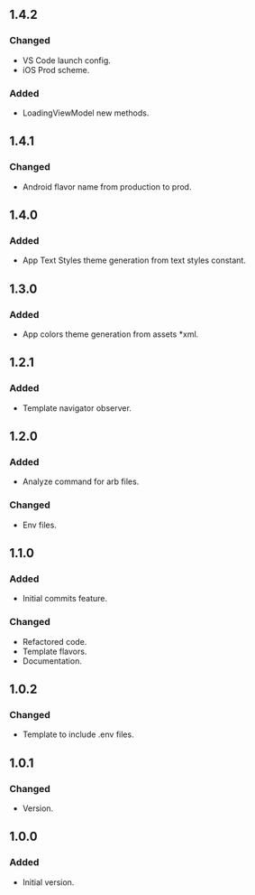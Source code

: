 ## 1.4.2

### Changed

- VS Code launch config.
- iOS Prod scheme.

### Added

- LoadingViewModel new methods.

## 1.4.1

### Changed

- Android flavor name from production to prod.

## 1.4.0

### Added

- App Text Styles theme generation from text styles constant.

## 1.3.0

### Added

- App colors theme generation from assets *xml.

## 1.2.1

### Added

- Template navigator observer.

## 1.2.0

### Added

- Analyze command for arb files.

### Changed

- Env files.

## 1.1.0

### Added

- Initial commits feature.

### Changed

- Refactored code.
- Template flavors.
- Documentation.

## 1.0.2

### Changed

- Template to include .env files.

## 1.0.1

### Changed

- Version.

## 1.0.0

### Added

- Initial version.
